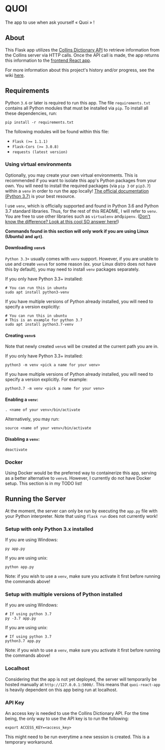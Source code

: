 # QUOI
The app to use when ask yourself « Quoi  » !

## About
This Flask app utilizes the [Collins Dictionary API](https://www.collinsdictionary.com/api/) to retrieve information from the Collins server via HTTP calls. Once the API call is made, the app returns this information to the [frontend React app](https://github.com/kpatenio/quoi-react-app).

For more information about this project's history and/or progress, see the wiki [here](https://github.com/kpatenio/QUOI/wiki).

## Requirements
Python `3.6` or later is required to run this app. The file `requirements.txt` contains all Python modules that must be installed via `pip`. To install all these dependencies, run:
```
pip install -r requirements.txt
```
The following modules will be found within this file:
- `Flask (>= 1.1.1)`
- `Flask-Cors (>= 3.0.8)`
- `requests (latest version)`

### Using virtual environments
Optionally, you may create your own virtual environments. This is recommended if you want to isolate this app's Python packages from your own. You will need to install the required packages (via `pip 3` or `pip3.7`) within a `venv` in order to run the app locally! [The official documentation (Python 3.7)](https://docs.python.org/3/library/venv.html) is your best resource.

I use `venv`, which is officially supported and found in Python 3.6 and Python 3.7 standard libraries. Thus, for the rest of this README, I will refer to `venv`. You are free to use other libraries such as `virtualenv` and`pipenv`. ([Don't know the difference? Look at this cool SO answer here!](https://stackoverflow.com/a/41573588))

**Commands found in this section will only work if you are using Linux (Ubuntu) and `apt`)**.

#### Downloading `venv`s
`Python 3.3+` usually comes with `venv` support. However, if you are unable to use and create `venv`s for some reason (ex. your Linux distro does not have this by default), you may need to install `venv` packages separately.

If you only have Python 3.3+ installed:
```
# You can run this in ubuntu
sudo apt install python3-venv
```

If you have multiple versions of Python already installed, you will need to specify a version explicitly:
```
# You can run this in ubuntu
# This is an example for python 3.7
sudo apt install python3.7-venv
```

#### Creating `venv`s
Note that newly created `venv`s will be created at the current path you are in.

If you only have Python 3.3+ installed:
```
python3 -m venv <pick a name for your venv>
```

If you have multiple versions of Python already installed, you will need to specify a version explicitly. For example:
```
python3.7 -m venv <pick a name for your venv>
```

#### Enabling a `venv`:

```
. <name of your venv>/bin/activate
```

Alternatively, you may run:
```
source <name of your venv>/bin/activate
```

#### Disabling a `venv`:
```
deactivate
```

### Docker
Using Docker would be the preferred way to containerize this app, serving as a better alternative to `venv`s. However, I currently do not have Docker setup. This section is in my TODO list!

## Running the Server
At the moment, the server can only be run by executing the `app.py` file with your Python interpreter. Note that using `flask run` does not currently work!

### Setup with only Python 3.x installed
If you are using Windows:
```
py app.py
```

If you are using unix:
```
python app.py
```

Note: if you wish to use a `venv`, make sure you activate it first before running the commands above!

### Setup with multiple versions of Python installed
If you are using Windows:
```
# If using python 3.7
py -3.7 app.py
```

If you are using unix:
```
# If using python 3.7
python3.7 app.py
```
Note: if you wish to use a `venv`, make sure you activate it first before running the commands above!

### Localhost
Considering that the app is not yet deployed, the server will temporarily be hosted manually at `http://127.0.0.1:5000/`. This means that `quoi-react-app` is heavily dependent on this app being run at localhost.

### API Key
An access key is needed to use the Collins Dictionary API. For the time being, the only way to use the API key is to run the following:
```
export ACCESS_KEY=<access_key>
```

This might need to be run everytime a new session is created. This is a temporary workaround.

